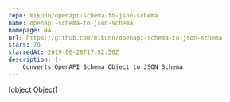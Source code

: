 ```yaml
---
repo: mikunn/openapi-schema-to-json-schema
name: openapi-schema-to-json-schema
homepage: NA
url: https://github.com/mikunn/openapi-schema-to-json-schema
stars: 76
starredAt: 2019-06-28T17:52:50Z
description: |-
    Converts OpenAPI Schema Object to JSON Schema
---
```


[object Object]

